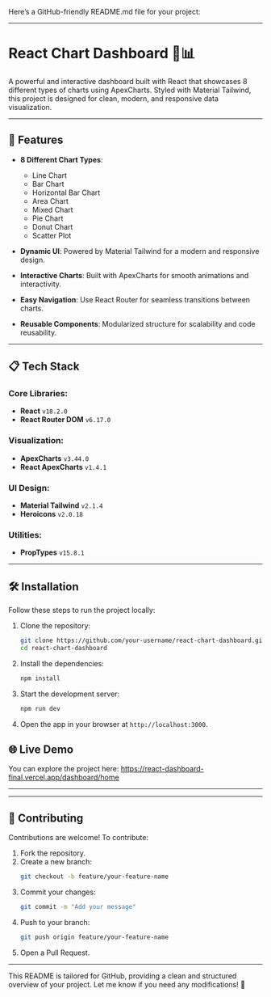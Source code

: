 Here’s a GitHub-friendly README.md file for your project:

---

# React Chart Dashboard 🎨📊

A powerful and interactive dashboard built with React that showcases 8 different types of charts using ApexCharts. Styled with Material Tailwind, this project is designed for clean, modern, and responsive data visualization.

---

## 🚀 Features

- **8 Different Chart Types**:
  - Line Chart
  - Bar Chart
  - Horizontal Bar Chart
  - Area Chart
  - Mixed Chart
  - Pie Chart
  - Donut Chart
  - Scatter Plot

- **Dynamic UI**: Powered by Material Tailwind for a modern and responsive design.
- **Interactive Charts**: Built with ApexCharts for smooth animations and interactivity.
- **Easy Navigation**: Use React Router for seamless transitions between charts.
- **Reusable Components**: Modularized structure for scalability and code reusability.

---

## 📋 Tech Stack

### Core Libraries:
- **React** `v18.2.0`
- **React Router DOM** `v6.17.0`

### Visualization:
- **ApexCharts** `v3.44.0`
- **React ApexCharts** `v1.4.1`

### UI Design:
- **Material Tailwind** `v2.1.4`
- **Heroicons** `v2.0.18`

### Utilities:
- **PropTypes** `v15.8.1`

---

## 🛠 Installation

Follow these steps to run the project locally:

1. Clone the repository:
   ```bash
   git clone https://github.com/your-username/react-chart-dashboard.git
   cd react-chart-dashboard
   ```

2. Install the dependencies:
   ```bash
   npm install
   ```

3. Start the development server:
   ```bash
   npm run dev
   ```

4. Open the app in your browser at `http://localhost:3000`.


## 🌐 Live Demo

You can explore the project here: https://react-dashboard-final.vercel.app/dashboard/home

---

---

## 🤝 Contributing

Contributions are welcome! To contribute:

1. Fork the repository.
2. Create a new branch:
   ```bash
   git checkout -b feature/your-feature-name
   ```
3. Commit your changes:
   ```bash
   git commit -m "Add your message"
   ```
4. Push to your branch:
   ```bash
   git push origin feature/your-feature-name
   ```
5. Open a Pull Request.

---


This README is tailored for GitHub, providing a clean and structured overview of your project. Let me know if you need any modifications! 🚀
